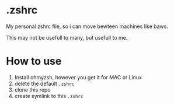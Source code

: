 # .zshrc

My personal zshrc file, so i can move bewteen machines like baws.

This may not be usefull to many, but usefull to me.

# How to use

1. Install ohmyzsh, however you get it for MAC or Linux
2. delete the default `.zshrc`
3. clone this repo
4. create symlink to this `.zshrc`
